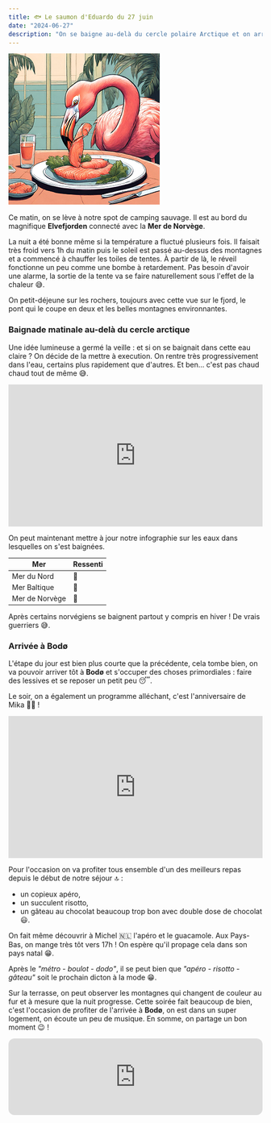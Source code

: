 ```yaml
---
title: 🐟 Le saumon d'Eduardo du 27 juin
date: "2024-06-27"
description: "On se baigne au-delà du cercle polaire Arctique et on arrive à Bodø pour fêter un anniversaire très spécial !"
---
```


![Saumon d'Eduardo](../saumon_eduardo.png)

Ce matin, on se lève à notre spot de camping sauvage. Il est au bord du magnifique **Elvefjorden** connecté avec la **Mer de Norvège**.

La nuit a été bonne même si la température a fluctué plusieurs fois. Il faisait très froid vers 1h du matin puis le soleil est passé au-dessus des montagnes et a commencé à chauffer les toiles de tentes. À partir de là, le réveil fonctionne un peu comme une bombe à retardement. Pas besoin d'avoir une alarme, la sortie de la tente va se faire naturellement sous l'effet de la chaleur 😅. 

On petit-déjeune sur les rochers, toujours avec cette vue sur le fjord, le pont qui le coupe en deux et les belles montagnes environnantes.

### Baignade matinale au-delà du cercle arctique 
Une idée lumineuse a germé la veille : et si on se baignait dans cette eau claire ? On décide de la mettre à execution. On rentre très progressivement dans l'eau, certains plus rapidement que d'autres. Et ben... c'est pas chaud chaud tout de même 😅.

<div style="width: 100%; height: 0; position: relative; padding-bottom: 56%;"><iframe src="https://giphy.com/embed/5t4gxm7fZD5sSUWpsi" style="top: 0; left: 0; width: 100%; height: 100%; position: absolute; border: 0;" allowfullscreen scrolling="no" allow="encrypted-media;" class="giphy-embed"></iframe></div> 

On peut maintenant mettre à jour notre infographie sur les eaux dans lesquelles on s'est baignées.

|  Mer  | Ressenti   |
|----|----|
| Mer du Nord    | 🥶   |
| Mer Baltique   | 🥶  |
| Mer de Norvège | 🧊  |

Après certains norvégiens se baignent partout y compris en hiver ! De vrais guerriers 😅.

### Arrivée à Bodø 
L'étape du jour est bien plus courte que la précédente, cela tombe bien, on va pouvoir arriver tôt à **Bodø** et s'occuper des choses primordiales : faire des lessives et se reposer un petit peu 😴.

Le soir, on a également un programme alléchant, c'est l'anniversaire de Mika 🎂🥳 ! 

<div style="width: 100%; height: 0; position: relative; padding-bottom: 56%;"><iframe src="https://giphy.com/embed/WRL7YgP42OKns22wRD" style="top: 0; left: 0; width: 100%; height: 100%; position: absolute; border: 0;" allowfullscreen scrolling="no" allow="encrypted-media;" class="giphy-embed"></iframe></div> 

Pour l'occasion on va profiter tous ensemble d'un des meilleurs repas depuis le début de notre séjour 🔝 :
- un copieux apéro,
- un succulent risotto,
- un gâteau au chocolat beaucoup trop bon avec double dose de chocolat 😃.

On fait même découvrir à Michel 🇳🇱 l'apéro et le guacamole. Aux Pays-Bas, on mange très tôt vers 17h ! On espère qu'il propage cela dans son pays natal 😁.

Après le *"métro - boulot - dodo"*,  il se peut bien que *"apéro - risotto - gâteau"* soit le prochain dicton à la mode 😁.

Sur la terrasse, on peut observer les montagnes qui changent de couleur au fur et à mesure que la nuit progresse. Cette soirée fait beaucoup de bien, c'est l'occasion de profiter de l'arrivée à **Bodø**, on est dans un super logement, on écoute un peu de musique. En somme, on partage un bon moment 😉 !

<iframe style="border-radius:12px" src="https://open.spotify.com/embed/track/2RX8kOnJEVirXwP1FRgXBD?utm_source=generator" width="100%" height="152" frameBorder="0" allow="autoplay; clipboard-write; encrypted-media; picture-in-picture" loading="lazy"></iframe>
